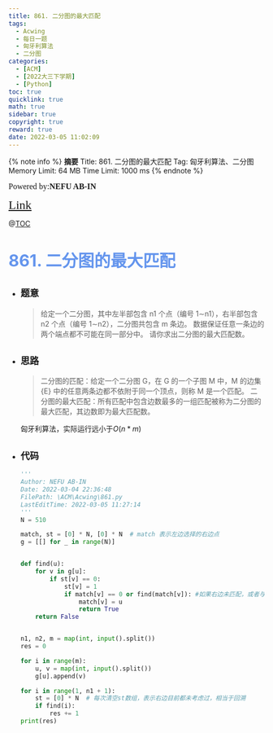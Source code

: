 ```yaml
---
title: 861. 二分图的最大匹配
tags:
  - Acwing
  - 每日一题
  - 匈牙利算法
  - 二分图
categories:
  - [ACM]
  - [2022大三下学期]
  - [Python]
toc: true
quicklink: true
math: true
sidebar: true
copyright: true
reward: true
date: 2022-03-05 11:02:09
---
```



{% note info %}
**摘要**
Title: 861. 二分图的最大匹配
Tag: 匈牙利算法、二分图
Memory Limit: 64 MB
Time Limit: 1000 ms
{% endnote %}
<!-- more -->

<font size=3 face=楷体>Powered by:**NEFU AB-IN**</font>

<font color=#FFA500 size=5 face=楷体>[Link](https://www.acwing.com/problem/content/863/)</font>

@[TOC](文章目录)

# <font color=#6495ED size=6>861. 二分图的最大匹配</font>

* ## <font size=4 face=粗体>题意</font>

  >给定一个二分图，其中左半部包含 n1 个点（编号 1∼n1），右半部包含 n2 个点（编号 1∼n2），二分图共包含 m 条边。
  >数据保证任意一条边的两个端点都不可能在同一部分中。
  >请你求出二分图的最大匹配数。

* ## <font size=4 face=粗体>思路</font>

  >二分图的匹配：给定一个二分图 G，在 G 的一个子图 M 中，M 的边集 {E} 中的任意两条边都不依附于同一个顶点，则称 M 是一个匹配。
  >二分图的最大匹配：所有匹配中包含边数最多的一组匹配被称为二分图的最大匹配，其边数即为最大匹配数。

  匈牙利算法，实际运行远小于$O(n*m)$
* ## <font size=4 face=粗体>代码</font>

  ```python
  '''
  Author: NEFU AB-IN
  Date: 2022-03-04 22:36:48
  FilePath: \ACM\Acwing\861.py
  LastEditTime: 2022-03-05 11:27:14
  '''
  N = 510

  match, st = [0] * N, [0] * N  # match 表示左边选择的右边点
  g = [[] for _ in range(N)]


  def find(u):
      for v in g[u]:
          if st[v] == 0:
              st[v] = 1
              if match[v] == 0 or find(match[v]): #如果右边未匹配，或者与右相连的左点有别的匹配
                  match[v] = u
                  return True
      return False


  n1, n2, m = map(int, input().split())
  res = 0

  for i in range(m):
      u, v = map(int, input().split())
      g[u].append(v)

  for i in range(1, n1 + 1):
      st = [0] * N  # 每次清空st数组，表示右边目前都未考虑过，相当于回溯
      if find(i):
          res += 1
  print(res)
  ```